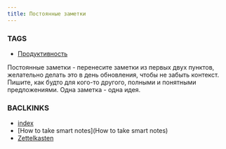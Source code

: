 ```yaml
---
title: Постоянные заметки 
---
```


### TAGS
* [Продуктивность](Продуктивность)

Постоянные заметки - перенесите заметки из первых двух пунктов, желательно делать это в день обновления, чтобы не забыть контекст. Пишите, как будто для кого-то другого, полными и понятными предложениями. Одна заметка - одна идея.



### BACLKINKS

* [index](index)
* [How to take smart notes](How to take smart notes)
* [Zettelkasten](Zettelkasten)
